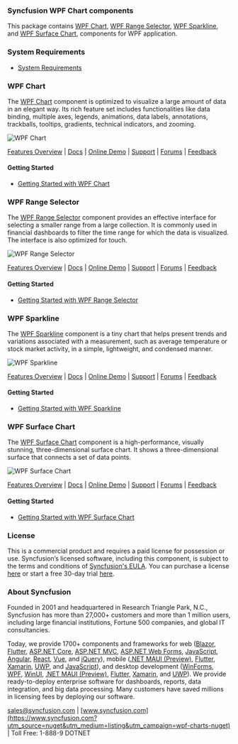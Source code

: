 ### Syncfusion WPF Chart components
This package contains [WPF Chart](https://www.syncfusion.com/wpf-controls/charts?utm_source=nuget&utm_medium=listing&utm_campaign=wpf-charts-nuget), [WPF Range Selector](https://www.syncfusion.com/wpf-controls/range-selector?utm_source=nuget&utm_medium=listing&utm_campaign=wpf-charts-nuget), [WPF Sparkline](https://www.syncfusion.com/wpf-controls/sparkline?utm_source=nuget&utm_medium=listing&utm_campaign=wpf-charts-nuget), and [WPF Surface Chart](https://www.syncfusion.com/wpf-controls/surface-chart?utm_source=nuget&utm_medium=listing&utm_campaign=wpf-charts-nuget), components for WPF application.

### System Requirements

* [System Requirements](https://help.syncfusion.com/wpf/installation/system-requirements?utm_source=nuget&utm_medium=listing&utm_campaign=wpf-charts-nuget)

### WPF Chart

The [WPF Chart](https://www.syncfusion.com/wpf-controls/charts?utm_source=nuget&utm_medium=listing&utm_campaign=wpf-charts-nuget) component is optimized to visualize a large amount of data in an elegant way. Its rich feature set includes functionalities like data binding, multiple axes, legends, animations, data labels, annotations, trackballs, tooltips, gradients, technical indicators, and zooming.

![WPF Chart](https://cdn.syncfusion.com/nuget-readme/wpf/wpf_chart.png)

[Features Overview](https://www.syncfusion.com/wpf-controls/charts?utm_source=nuget&utm_medium=listing&utm_campaign=wpf-charts-nuget) | [Docs](https://help.syncfusion.com/wpf/charts/getting-started?utm_source=nuget&utm_medium=listing&utm_campaign=wpf-charts-nuget) | [Online Demo](https://github.com/syncfusion/wpf-demos?utm_source=nuget&utm_medium=listing&utm_campaign=wpf-charts-nuget) | [Support](https://www.syncfusion.com/support/directtrac/incidents/newincident?utm_source=nuget&utm_medium=listing&utm_campaign=wpf-charts-nuget) | [Forums](https://www.syncfusion.com/forums/wpf?utm_source=nuget&utm_medium=listing&utm_campaign=wpf-charts-nuget) | [Feedback](https://www.syncfusion.com/feedback/wpf?utm_source=nuget&utm_medium=listing&utm_campaign=wpf-charts-nuget)

#### Getting Started

* [Getting Started with WPF Chart](https://help.syncfusion.com/wpf/charts/getting-started?utm_source=nuget&utm_medium=listing&utm_campaign=wpf-charts-nuget)

### WPF Range Selector

The [WPF Range Selector](https://www.syncfusion.com/wpf-controls/range-selector?utm_source=nuget&utm_medium=listing&utm_campaign=wpf-charts-nuget) component provides an effective interface for selecting a smaller range from a large collection. It is commonly used in financial dashboards to filter the time range for which the data is visualized. The interface is also optimized for touch.

![WPF Range Selector](https://cdn.syncfusion.com/nuget-readme/wpf/wpf_range_selector.png)

[Features Overview](https://www.syncfusion.com/wpf-controls/range-selector?utm_source=nuget&utm_medium=listing&utm_campaign=wpf-charts-nuget) | [Docs](https://help.syncfusion.com/wpf/busy-indicator/getting-started?utm_source=nuget&utm_medium=listing&utm_campaign=wpf-charts-nuget) | [Online Demo](https://github.com/syncfusion/wpf-demos?utm_source=nuget&utm_medium=listing&utm_campaign=wpf-charts-nuget) | [Support](https://www.syncfusion.com/support/directtrac/incidents/newincident?utm_source=nuget&utm_medium=listing&utm_campaign=wpf-charts-nuget) | [Forums](https://www.syncfusion.com/forums/wpf?utm_source=nuget&utm_medium=listing&utm_campaign=wpf-charts-nuget) | [Feedback](https://www.syncfusion.com/feedback/wpf?utm_source=nuget&utm_medium=listing&utm_campaign=wpf-charts-nuget)

#### Getting Started

* [Getting Started with WPF Range Selector](https://help.syncfusion.com/wpf/busy-indicator/getting-started?utm_source=nuget&utm_medium=listing&utm_campaign=wpf-charts-nuget)

### WPF Sparkline

The [WPF Sparkline](https://www.syncfusion.com/wpf-controls/sparkline?utm_source=nuget&utm_medium=listing&utm_campaign=wpf-charts-nuget) component is a tiny chart that helps present trends and variations associated with a measurement, such as average temperature or stock market activity, in a simple, lightweight, and condensed manner.

![WPF Sparkline](https://cdn.syncfusion.com/nuget-readme/wpf/wpf_sparkline.png)

[Features Overview](https://www.syncfusion.com/wpf-controls/sparkline?utm_source=nuget&utm_medium=listing&utm_campaign=wpf-charts-nuget) | [Docs](https://help.syncfusion.com/wpf/sparkline/getting-started?utm_source=nuget&utm_medium=listing&utm_campaign=wpf-charts-nuget) | [Online Demo](https://github.com/syncfusion/wpf-demos?utm_source=nuget&utm_medium=listing&utm_campaign=wpf-charts-nuget) | [Support](https://www.syncfusion.com/support/directtrac/incidents/newincident?utm_source=nuget&utm_medium=listing&utm_campaign=wpf-charts-nuget) | [Forums](https://www.syncfusion.com/forums/wpf?utm_source=nuget&utm_medium=listing&utm_campaign=wpf-charts-nuget) | [Feedback](https://www.syncfusion.com/feedback/wpf?utm_source=nuget&utm_medium=listing&utm_campaign=wpf-charts-nuget)

#### Getting Started

* [Getting Started with WPF Sparkline](https://help.syncfusion.com/wpf/sparkline/getting-started?utm_source=nuget&utm_medium=listing&utm_campaign=wpf-charts-nuget)

### WPF Surface Chart

The [WPF Surface Chart](https://www.syncfusion.com/wpf-controls/surface-chart?utm_source=nuget&utm_medium=listing&utm_campaign=wpf-charts-nuget) component is a high-performance, visually stunning, three-dimensional surface chart. It shows a three-dimensional surface that connects a set of data points.

![WPF Surface Chart](https://cdn.syncfusion.com/nuget-readme/wpf/wpf_surface_chart.png)

[Features Overview](https://www.syncfusion.com/wpf-controls/surface-chart?utm_source=nuget&utm_medium=listing&utm_campaign=wpf-charts-nuget) | [Docs](https://help.syncfusion.com/wpf/surface-chart/getting-started?utm_source=nuget&utm_medium=listing&utm_campaign=wpf-charts-nuget) | [Online Demo](https://github.com/syncfusion/wpf-demos?utm_source=nuget&utm_medium=listing&utm_campaign=wpf-charts-nuget) | [Support](https://www.syncfusion.com/support/directtrac/incidents/newincident?utm_source=nuget&utm_medium=listing&utm_campaign=wpf-charts-nuget) | [Forums](https://www.syncfusion.com/forums/wpf?utm_source=nuget&utm_medium=listing&utm_campaign=wpf-charts-nuget) | [Feedback](https://www.syncfusion.com/feedback/wpf?utm_source=nuget&utm_medium=listing&utm_campaign=wpf-charts-nuget)

#### Getting Started

* [Getting Started with WPF Surface Chart](https://help.syncfusion.com/wpf/surface-chart/getting-started?utm_source=nuget&utm_medium=listing&utm_campaign=wpf-charts-nuget)

### License

This is a commercial product and requires a paid license for possession or use. Syncfusion’s licensed software, including this component, is subject to the terms and conditions of [Syncfusion's EULA](https://www.syncfusion.com/eula/es/?utm_source=nuget&utm_medium=listing&utm_campaign=wpf-charts-nuget). You can purchase a license [here](https://www.syncfusion.com/sales/products?utm_source=nuget&utm_medium=listing&utm_campaign=wpf-charts-nuget) or start a free 30-day trial [here](https://www.syncfusion.com/account/manage-trials/start-trials?utm_source=nuget&utm_medium=listing&utm_campaign=wpf-charts-nuget).

### About Syncfusion

Founded in 2001 and headquartered in Research Triangle Park, N.C., Syncfusion has more than 27,000+ customers and more than 1 million users, including large financial institutions, Fortune 500 companies, and global IT consultancies.
 
Today, we provide 1700+ components and frameworks for web ([Blazor](https://www.syncfusion.com/blazor-components?utm_source=nuget&utm_medium=listing&utm_campaign=wpf-charts-nuget), [Flutter](https://www.syncfusion.com/flutter-widgets?utm_source=nuget&utm_medium=listing&utm_campaign=wpf-charts-nuget), [ASP.NET Core](https://www.syncfusion.com/aspnet-core-ui-controls?utm_source=nuget&utm_medium=listing&utm_campaign=wpf-charts-nuget), [ASP.NET MVC](https://www.syncfusion.com/aspnet-mvc-ui-controls?utm_source=nuget&utm_medium=listing&utm_campaign=wpf-charts-nuget), [ASP.NET Web Forms](https://www.syncfusion.com/jquery/aspnet-webforms-ui-controls?utm_source=nuget&utm_medium=listing&utm_campaign=wpf-charts-nuget), [JavaScript](https://www.syncfusion.com/javascript-ui-controls?utm_source=nuget&utm_medium=listing&utm_campaign=wpf-charts-nuget), [Angular](https://www.syncfusion.com/angular-ui-components?utm_source=nuget&utm_medium=listing&utm_campaign=wpf-charts-nuget), [React](https://www.syncfusion.com/react-ui-components?utm_source=nuget&utm_medium=listing&utm_campaign=wpf-charts-nuget), [Vue](https://www.syncfusion.com/vue-ui-components?utm_source=nuget&utm_medium=listing&utm_campaign=wpf-charts-nuget), and [jQuery](https://www.syncfusion.com/jquery-ui-widgets?utm_source=nuget&utm_medium=listing&utm_campaign=wpf-charts-nuget)), mobile ([.NET MAUI (Preview)](https://www.syncfusion.com/maui-controls?utm_source=nuget&utm_medium=listing&utm_campaign=wpf-charts-nuget), [Flutter](https://www.syncfusion.com/flutter-widgets?utm_source=nuget&utm_medium=listing&utm_campaign=wpf-charts-nuget), [Xamarin](https://www.syncfusion.com/xamarin-ui-controls?utm_source=nuget&utm_medium=listing&utm_campaign=wpf-charts-nuget), [UWP](https://www.syncfusion.com/uwp-ui-controls?utm_source=nuget&utm_medium=listing&utm_campaign=wpf-charts-nuget), and [JavaScript](https://www.syncfusion.com/javascript-ui-controls?utm_source=nuget&utm_medium=listing&utm_campaign=wpf-charts-nuget)), and desktop development ([WinForms](https://www.syncfusion.com/winforms-ui-controls?utm_source=nuget&utm_medium=listing&utm_campaign=wpf-charts-nuget), [WPF](https://www.syncfusion.com/wpf-controls?utm_source=nuget&utm_medium=listing&utm_campaign=wpf-charts-nuget), [WinUI](https://www.syncfusion.com/winui-controls?utm_source=nuget&utm_medium=listing&utm_campaign=wpf-charts-nuget), [.NET MAUI (Preview)](https://www.syncfusion.com/maui-controls?utm_source=nuget&utm_medium=listing&utm_campaign=wpf-charts-nuget), [Flutter](https://www.syncfusion.com/flutter-widgets?utm_source=nuget&utm_medium=listing&utm_campaign=wpf-charts-nuget), [Xamarin](https://www.syncfusion.com/xamarin-ui-controls?utm_source=nuget&utm_medium=listing&utm_campaign=wpf-charts-nuget), and [UWP](https://www.syncfusion.com/uwp-ui-controls?utm_source=nuget&utm_medium=listing&utm_campaign=wpf-charts-nuget)). We provide ready-to-deploy enterprise software for dashboards, reports, data integration, and big data processing. Many customers have saved millions in licensing fees by deploying our software.

[sales@syncfusion.com](mailto:sales@syncfusion.com?Subject=Syncfusion%20WPF%20Chart%20-%20NuGet) | [www.syncfusion.com](https://www.syncfusion.com?utm_source=nuget&utm_medium=listing&utm_campaign=wpf-charts-nuget) | Toll Free: 1-888-9 DOTNET


